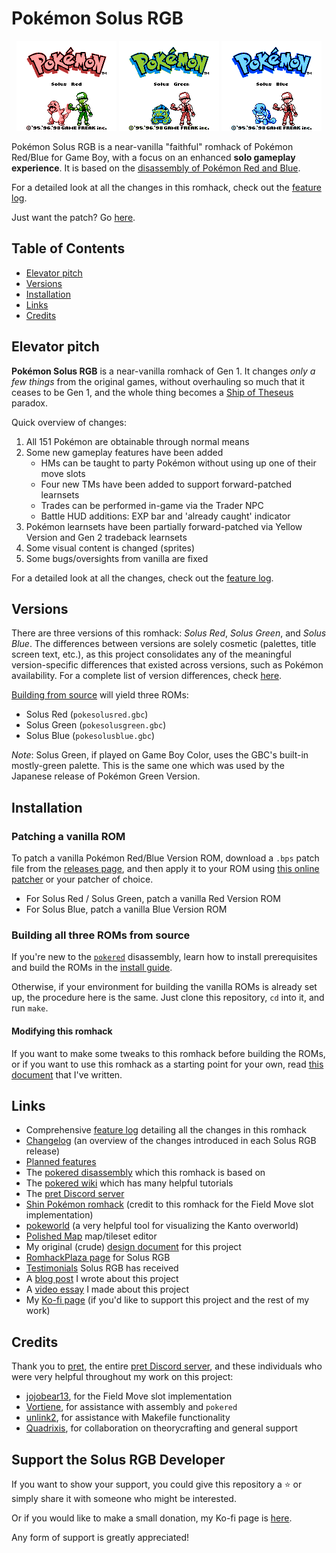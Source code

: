# Pokémon Solus RGB

<p align="center">
<img src="screenshots/solus-red-gbc-title.png">
<img src="screenshots/solus-green-gbc-title.png">
<img src="screenshots/solus-blue-gbc-title.png">
</p>

Pokémon Solus RGB is a near-vanilla "faithful" romhack of Pokémon Red/Blue for Game Boy, with a focus on an enhanced **solo gameplay experience**. It is based on the [disassembly of Pokémon Red and Blue][pokered].

For a detailed look at all the changes in this romhack, check out the [feature log][featurelog].

Just want the patch? Go [here][releases].

## Table of Contents
- [Elevator pitch](#elevator-pitch)
- [Versions](#versions)
- [Installation](#installation)
- [Links](#links)
- [Credits](#credits)

## Elevator pitch

**Pokémon Solus RGB** is a near-vanilla romhack of Gen 1. It changes _only a few things_ from the original games, without overhauling so much that it ceases to be Gen 1, and the whole thing becomes a [Ship of Theseus](https://en.wikipedia.org/wiki/Ship_of_Theseus) paradox.

Quick overview of changes:
1. All 151 Pokémon are obtainable through normal means
2. Some new gameplay features have been added
    - HMs can be taught to party Pokémon without using up one of their move slots
    - Four new TMs have been added to support forward-patched learnsets
    - Trades can be performed in-game via the Trader NPC
    - Battle HUD additions: EXP bar and 'already caught' indicator
3. Pokémon learnsets have been partially forward-patched via Yellow Version and Gen 2 tradeback learnsets
4. Some visual content is changed (sprites)
5. Some bugs/oversights from vanilla are fixed

For a detailed look at all the changes, check out the [feature log][featurelog].

## Versions

There are three versions of this romhack: _Solus Red_, _Solus Green_, and _Solus Blue_. The differences between versions are solely cosmetic (palettes, title screen text, etc.), as this project consolidates any of the meaningful version-specific differences that existed across versions, such as Pokémon availability. For a complete list of version differences, check [here][versiondifferences].

[Building from source](#building-all-three-roms-from-source) will yield three ROMs:

- Solus Red (`pokesolusred.gbc`)
- Solus Green (`pokesolusgreen.gbc`)
- Solus Blue (`pokesolusblue.gbc`)

_Note_: Solus Green, if played on Game Boy Color, uses the GBC's built-in mostly-green palette. This is the same one which was used by the Japanese release of Pokémon Green Version.

## Installation

### Patching a vanilla ROM

To patch a vanilla Pokémon Red/Blue Version ROM, download a `.bps` patch file from the [releases page][releases], and then apply it to your ROM using [this online patcher](https://www.marcrobledo.com/RomPatcher.js/) or your patcher of choice.
- For Solus Red / Solus Green, patch a vanilla Red Version ROM
- For Solus Blue, patch a vanilla Blue Version ROM

### Building all three ROMs from source

If you're new to the [`pokered`][pokered] disassembly, learn how to install prerequisites and build the ROMs in the [install guide][installation].

Otherwise, if your environment for building the vanilla ROMs is already set up, the procedure here is the same. Just clone this repository, `cd` into it, and run `make`.

#### Modifying this romhack
If you want to make some tweaks to this romhack before building the ROMs, or if you want to use this romhack as a starting point for your own, read [this document][howtomod] that I've written.

## Links

- Comprehensive [feature log][featurelog] detailing all the changes in this romhack
- [Changelog][changelog] (an overview of the changes introduced in each Solus RGB release)
- [Planned features][planned]
- The [pokered disassembly][pokered] which this romhack is based on
- The [pokered wiki][wiki] which has many helpful tutorials
- The [pret Discord server][pretdiscord]
- [Shin Pokémon romhack][shinpokered] (credit to this romhack for the Field Move slot implementation)
- [pokeworld][pokeworld] (a very helpful tool for visualizing the Kanto overworld)
- [Polished Map][polishedmap] map/tileset editor
- My original (crude) [design document][designdoc] for this project
- [RomhackPlaza page][romhackplaza] for Solus RGB
- [Testimonials][testimonials] Solus RGB has received
- A [blog post][blogpost] I wrote about this project
- A [video essay][videoessay] I made about this project
- My [Ko-fi page][kofi] (if you'd like to support this project and the rest of my work)

## Credits
Thank you to [pret][pret], the entire [pret Discord server][pretdiscord], and these individuals who were very helpful throughout my work on this project:
- [jojobear13][jojobear13], for the Field Move slot implementation
- [Vortiene][Vortyne], for assistance with assembly and `pokered`
- [unlink2][unlink2], for assistance with Makefile functionality
- [Quadrixis][quadrixis], for collaboration on theorycrafting and general support

## Support the Solus RGB Developer
If you want to show your support, you could give this repository a :star: or simply share it with someone who might be interested.

Or if you would like to make a small donation, my Ko-fi page is [here][kofi].

Any form of support is greatly appreciated!



[pokered]: https://github.com/pret/pokered
[pret]: https://github.com/pret
[wiki]: https://github.com/pret/pokered/wiki
[pretdiscord]: https://discord.gg/d5dubZ3
[shinpokered]: https://github.com/jojobear13/shinpokered
[designdoc]: docs/DESIGN.md
[featurelog]: docs/FEATURES.md
[versiondifferences]: docs/FEATURES.md#version-differences
[installation]: docs/INSTALL.md
[howtomod]: docs/HOW-TO-MOD.md
[changelog]: docs/CHANGELOG.md
[planned]: docs/PLANNED.md
[releases]: https://github.com/Dechrissen/poke-solus-rgb/releases
[pokeworld]: https://www.extratricky.com/pokeworld/rb/1
[polishedmap]: https://github.com/Rangi42/polished-map
[blogpost]: https://derekandersen.net/blog/pokemon-solus-rgb
[kofi]: https://ko-fi.com/dechrissen
[romhackplaza]: https://romhackplaza.org/romhacks/pokemon-solus-rgb-game-boy/
[videoessay]: https://www.youtube.com/watch?v=ANRiLuondLE
[testimonials]: docs/TESTIMONIALS.md

[jojobear13]: https://github.com/jojobear13
[Vortyne]: https://github.com/Vortyne
[unlink2]: https://krickl.dev/
[quadrixis]: https://github.com/Quadrixis